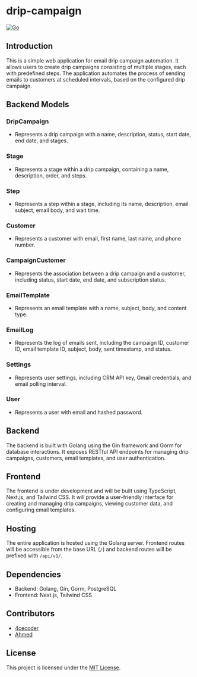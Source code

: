# drip-campaign

[![Go](https://github.com/4cecoder/drip-campaign/actions/workflows/go.yml/badge.svg)](https://github.com/4cecoder/drip-campaign/actions/workflows/go.yml)

## Introduction
This is a simple web application for email drip campaign automation. It allows users to create drip campaigns consisting of multiple stages, each with predefined steps. The application automates the process of sending emails to customers at scheduled intervals, based on the configured drip campaign.

## Backend Models

### DripCampaign
- Represents a drip campaign with a name, description, status, start date, end date, and stages.

### Stage
- Represents a stage within a drip campaign, containing a name, description, order, and steps.

### Step
- Represents a step within a stage, including its name, description, email subject, email body, and wait time.

### Customer
- Represents a customer with email, first name, last name, and phone number.

### CampaignCustomer
- Represents the association between a drip campaign and a customer, including status, start date, end date, and subscription status.

### EmailTemplate
- Represents an email template with a name, subject, body, and content type.

### EmailLog
- Represents the log of emails sent, including the campaign ID, customer ID, email template ID, subject, body, sent timestamp, and status.

### Settings
- Represents user settings, including CRM API key, Gmail credentials, and email polling interval.

### User
- Represents a user with email and hashed password.

## Backend
The backend is built with Golang using the Gin framework and Gorm for database interactions. It exposes RESTful API endpoints for managing drip campaigns, customers, email templates, and user authentication.

## Frontend
The frontend is under development and will be built using TypeScript, Next.js, and Tailwind CSS. It will provide a user-friendly interface for creating and managing drip campaigns, viewing customer data, and configuring email templates.

## Hosting
The entire application is hosted using the Golang server. Frontend routes will be accessible from the base URL (`/`) and backend routes will be prefixed with `/api/v1/`.

## Dependencies
- Backend: Golang, Gin, Gorm, PostgreSQL
- Frontend: Next.js, Tailwind CSS

## Contributors
- [4cecoder](https://github.com/4cecoder)
- [Ahmed](https://github.com/AhmedBarre1)

## License
This project is licensed under the [MIT License](LICENSE).
